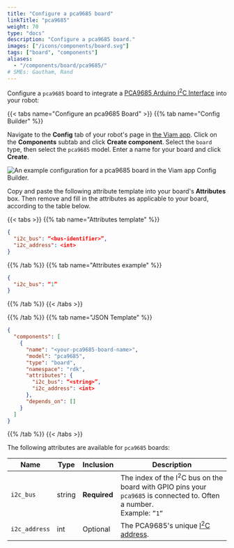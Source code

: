 ```yaml
---
title: "Configure a pca9685 board"
linkTitle: "pca9685"
weight: 70
type: "docs"
description: "Configure a pca9685 board."
images: ["/icons/components/board.svg"]
tags: ["board", "components"]
aliases:
  - "/components/board/pca9685/"
# SMEs: Gautham, Rand
---
```


Configure a `pca9685` board to integrate a [PCA9685 Arduino I<sup>2</sup>C Interface](https://www.adafruit.com/product/815) into your robot:

{{< tabs name="Configure an pca9685 Board" >}}
{{% tab name="Config Builder" %}}

Navigate to the **Config** tab of your robot's page in [the Viam app](https://app.viam.com).
Click on the **Components** subtab and click **Create component**.
Select the `board` type, then select the `pca9685` model.
Enter a name for your board and click **Create**.

![An example configuration for a pca9685 board in the Viam app Config Builder.](/build/configure/components/board/pca9685-ui-config.png)

Copy and paste the following attribute template into your board's **Attributes** box.
Then remove and fill in the attributes as applicable to your board, according to the table below.

{{< tabs >}}
{{% tab name="Attributes template" %}}

```json {class="line-numbers linkable-line-numbers"}
{
  "i2c_bus": “<bus-identifier>”,
  "i2c_address": <int>
}
```

{{% /tab %}}
{{% tab name="Attributes example" %}}

```json {class="line-numbers linkable-line-numbers"}
{
  "i2c_bus": “1”
}
```

{{% /tab %}}
{{< /tabs >}}

{{% /tab %}}
{{% tab name="JSON Template" %}}

```json {class="line-numbers linkable-line-numbers"}
{
  "components": [
    {
      "name": "<your-pca9685-board-name>",
      "model": "pca9685",
      "type": "board",
      "namespace": "rdk",
      "attributes": {
        "i2c_bus": “<string>”,
        "i2c_address": <int>
      },
      "depends_on": []
    }
  ]
}
```

{{% /tab %}}
{{< /tabs >}}

The following attributes are available for `pca9685` boards:

<!-- prettier-ignore -->
| Name | Type | Inclusion | Description |
| ---- | ---- | --------- | ----------- |
| `i2c_bus` | string | **Required** | The index of the I<sup>2</sup>C bus on the board with GPIO pins your `pca9685` is connected to. Often a number. <br> Example: `”1”` |
| `i2c_address` | int | Optional | The PCA9685's unique [I<sup>2</sup>C address](https://learn.adafruit.com/i2c-addresses/overview). |
